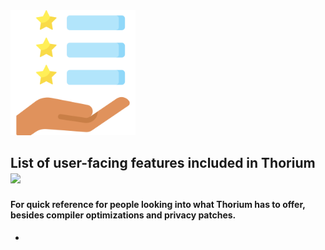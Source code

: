 <img src="https://github.com/Alex313031/thorium/blob/main/logos/STAGING/features.png" width="200">

## List of user-facing features included in Thorium <img src="https://raw.githubusercontent.com/Alex313031/thorium/main/logos/NEW/patches.png" width="32">

#### For quick reference for people looking into what Thorium has to offer, besides compiler optimizations and privacy patches.

 - 
